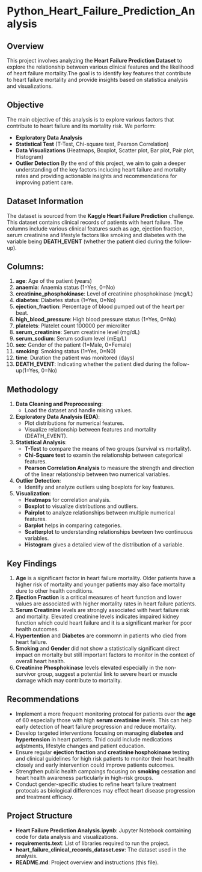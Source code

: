 # Python_Heart_Failure_Prediction_Analysis

## Overview
This project involves analyzing the **Heart Failure Prediction Dataset** to explore the relationship between various clinical features and the likelihood of heart failure mortality.The goal is to identify key features that contribute to heart failure mortality and provide insights based on statistica analysis and visualizations.

## Objective
The main objective of this analysis is to explore various factors that contribute to heart failure and its mortality risk.
We perform:
- **Exploratory Data Analysis**
- **Statistical Test** (T-Test, Chi-square test, Pearson Correlation)
- **Data Visualizations** (Heatmaps, Boxplot, Scatter plot, Bar plot, Pair plot, Histogram)
- **Outlier Detection**
By the end of this project, we aim to gain a deeper understanding of the key factors inclucing heart failure and mortality rates and providing actionable insights and recommendations for improving patient care.

## Dataset Information
The dataset is sourced from the **Kaggle Heart Failure Prediction** challenge. This dataset contains clinical records of patients with heart failure. The columns include various clinical features such as age, ejection fraction, serum creatinine and lifestyle factors like smoking and diabetes with the variable being **DEATH_EVENT** (whether the patient died during the follow-up).

## Columns:
1. **age**: Age of the patient (years)
2. **anaemia**: Anaemia status (1=Yes, 0=No)
3. **creatinine_phosphokinase**: Level of creatinine phosphokinase (mcg/L)
4. **diabetes**: Diabetes status (1=Yes, 0=No)
5. **ejection_fraction**: Percentage of blood pumped out of the heart per beat.
6. **high_blood_pressure**: High blood pressure status (1=Yes, 0=No)
7. **platelets**: Platelet count 100000 per microliter
8. **serum_creatinine**: Serum creatinine level (mg/dL)
9. **serum_sodium**: Serum sodium level (mEq/L)
10. **sex**: Gender of the patient (1=Male, 0=Female)
11. **smoking**: Smoking status (1=Yes, 0=N0)
12. **time**: Duration the patient was monitored (days)
13. **DEATH_EVENT**: Indicating whether the patient died during the follow-up(1=Yes, 0=No)

## Methodology
1. **Data Cleaning and Preprocessing**:
   - Load the dataset and handle mising values.
2. **Exploratory Data Analysis (EDA)**:
   - Plot distributions for numerical features.
   - Visualize relationship between features and mortality (DEATH_EVENT).
3. **Statistical Analysis**:
   - **T-Test** to compare the means of two groups (survival vs mortality).
   - **Chi-Square test** to examin the relationship between categorical features.
   - **Pearson Correlation Analysis** to measure the strength and direction of the linear relationship between two numerical variables.
4. **Outlier Detection**:
   - Identify and analyze outliers using boxplots for key features.
5. **Visualization**:
   - **Heatmaps** for correlation analysis.
   - **Boxplot** to visualize distributions and outliers.
   - **Pairplot** to analyze relationships between multiple numerical features.
   - **Barplot** helps in comparing categories.
   - **Scatterplot** to understanding relationships bewteen two continuous variables.
   - **Histogram** gives a detailed view of the distribution of a variable.

## Key Findings
1. **Age** is a significant factor in heart failure mortality. Older patients have a higher risk of mortality and younger patients may also face mortality dure to other health conditions. 
3. **Ejection Fraction** is a critical measures of heart function and lower values are associated with higher mortality rates in heart failure patients.
4. **Serum Creatinine** levels are strongly associated with heart failure risk and mortality. Elevated creatinine levels indicates impaired kidney function which could heart failure and it is a significant marker for poor health outcomes.
5. **Hypertention** and **Diabetes** are commomn in patients who died from heart failure.
6. **Smoking** and **Gender** did not show a statistically significant direct impact on mortalty but still important factors to monitor in the context of overall heart health.
7. **Creatinine Phosphokinase** levels elevated especially in the non-survivor group, suggest a potential link to severe heart or muscle damage which may contribute to mortality.

## Recommendations
- Implement a more frequent monitoring protocal for patients over the **age** of 60 especially those with high **serum creatinine** levels. This can
help early detection of heart failure progression and reduce mortality.
- Develop targeted interventions focusing on managing **diabetes** and **hypertension** in heart patients. Thid could include medications adjstments,
lifestyle changes and patient education.
- Ensure regular **ejection fraction** and **creatinine hosphokinase** testing  and clinical guidelines for high risk patients to monitor their heart health closely and early intervention could improve patients outcomes.
- Strengthen public health campaings focusing on **smoking** cessation and heart health awareness particularly in high-risk groups.
- Conduct gender-specific studies to refine heart failure treatment protocals as biological differences may effect heart disease progression and 
treatment efficacy.

## Project Structure
- **Heart Failure Prediction Analysis.ipynb**: Jupyter Notebook containing code for data analysis and visualizations.
- **requirements.text**: List of libraries required to run the project.
- **heart_failure_clinical_records_dataset.csv**: The dataset used in the analysis.
- **README.md**: Project overview and instructions (this file).
